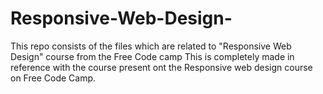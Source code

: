 # Responsive-Web-Design-
This repo consists of the files which are related to "Responsive Web Design" course from the Free Code camp
This is completely made in reference with the course present ont the Responsive web design course on Free Code Camp.
